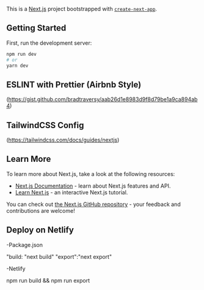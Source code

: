 This is a [Next.js](https://nextjs.org/) project bootstrapped with [`create-next-app`](https://github.com/vercel/next.js/tree/canary/packages/create-next-app).

## Getting Started

First, run the development server:

```bash
npm run dev
# or
yarn dev
```
## ESLINT with Prettier (Airbnb Style)

(https://gist.github.com/bradtraversy/aab26d1e8983d9f8d79be1a9ca894ab4)


## TailwindCSS Config
(https://tailwindcss.com/docs/guides/nextjs)




## Learn More

To learn more about Next.js, take a look at the following resources:

- [Next.js Documentation](https://nextjs.org/docs) - learn about Next.js features and API.
- [Learn Next.js](https://nextjs.org/learn) - an interactive Next.js tutorial.

You can check out [the Next.js GitHub repository](https://github.com/vercel/next.js/) - your feedback and contributions are welcome!

## Deploy on Netlify


-Package.json

"build: "next build"
"export":"next export"

-Netlify

npm run build && npm run export 
